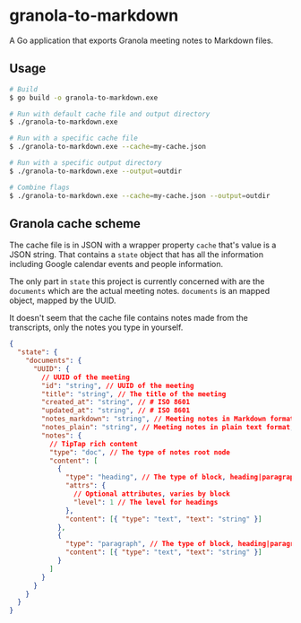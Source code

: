 # granola-to-markdown

A Go application that exports Granola meeting notes to Markdown files.

## Usage

```sh
# Build
$ go build -o granola-to-markdown.exe

# Run with default cache file and output directory
$ ./granola-to-markdown.exe

# Run with a specific cache file
$ ./granola-to-markdown.exe --cache=my-cache.json

# Run with a specific output directory
$ ./granola-to-markdown.exe --output=outdir

# Combine flags
$ ./granola-to-markdown.exe --cache=my-cache.json --output=outdir
```

## Granola cache scheme

The cache file is in JSON with a wrapper property `cache` that's value is a JSON string. That contains a `state` object that has all the information including Google calendar events and people information.

The only part in `state` this project is currently concerned with are the `documents` which are the actual meeting notes. `documents` is an mapped object, mapped by the UUID.

It doesn't seem that the cache file contains notes made from the transcripts, only the notes you type in yourself.

```json
{
  "state": {
    "documents": {
      "UUID": {
        // UUID of the meeting
        "id": "string", // UUID of the meeting
        "title": "string", // The title of the meeting
        "created_at": "string", // # ISO 8601
        "updated_at": "string", // # ISO 8601
        "notes_markdown": "string", // Meeting notes in Markdown format, might be missing
        "notes_plain": "string", // Meeting notes in plain text format, might be missing
        "notes": {
          // TipTap rich content
          "type": "doc", // The type of notes root node
          "content": [
            {
              "type": "heading", // The type of block, heading|paragraph
              "attrs": {
                // Optional attributes, varies by block
                "level": 1 // The level for headings
              },
              "content": [{ "type": "text", "text": "string" }]
            },
            {
              "type": "paragraph", // The type of block, heading|paragraph
              "content": [{ "type": "text", "text": "string" }]
            }
          ]
        }
      }
    }
  }
}
```
